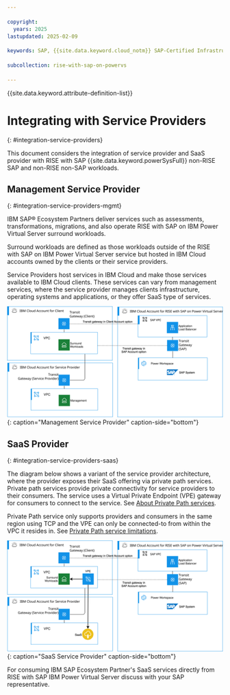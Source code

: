 ```yaml
---

copyright:
  years: 2025
lastupdated: 2025-02-09

keywords: SAP, {{site.data.keyword.cloud_notm}} SAP-Certified Infrastructure, {{site.data.keyword.ibm_cloud_sap}}, SAP Workloads

subcollection: rise-with-sap-on-powervs

---
```


{{site.data.keyword.attribute-definition-list}}

# Integrating with Service Providers
{: #integration-service-providers}

This document considers the integration of service provider and SaaS provider with RISE with SAP {{site.data.keyword.powerSysFull}} non-RISE SAP and non-RISE non-SAP workloads. 

## Management Service Provider
{: #integration-service-providers-mgmt}

IBM SAP® Ecosystem Partners deliver services such as assessments, transformations, migrations, and also operate RISE with SAP on IBM Power Virtual Server surround workloads.

Surround workloads are defined as those workloads outside of the RISE with SAP on IBM Power Virtual Server service but hosted in IBM Cloud accounts owned by the clients or their service providers.

Service Providers host services in IBM Cloud and make those services available to IBM Cloud clients. These services can vary from management services, where the service provider manages clients infrastructure, operating systems and applications, or they offer SaaS type of services.

![Figure 1. Management Service Provider](../images/service-provider.svg "Management Service Provider"){: caption="Management Service Provider" caption-side="bottom"}

## SaaS Provider
{: #integration-service-providers-saas}

The diagram below shows a variant of the service provider architecture, where the provider exposes their SaaS offering via private path services. Private path services provide private connectivity for service providers to their consumers. The service uses a Virtual Private Endpoint (VPE) gateway for consumers to connect to the service. See [About Private Path services](/docs/vpc?topic=vpc-private-path-service-intro).

Private Path service only supports providers and consumers in the same region using TCP and the VPE can only be connected-to from within the VPC it resides in. See [Private Path service limitations](/docs/vpc?topic=vpc-ppsg-limitations).

![Figure 1. SaaS Provider](../images/saas-provider.svg "SaaS Service Provider"){: caption="SaaS Service Provider" caption-side="bottom"}

For consuming IBM SAP Ecosystem Partner's SaaS services directly from RISE with SAP IBM Power Virtual Server discuss with your SAP representative.
